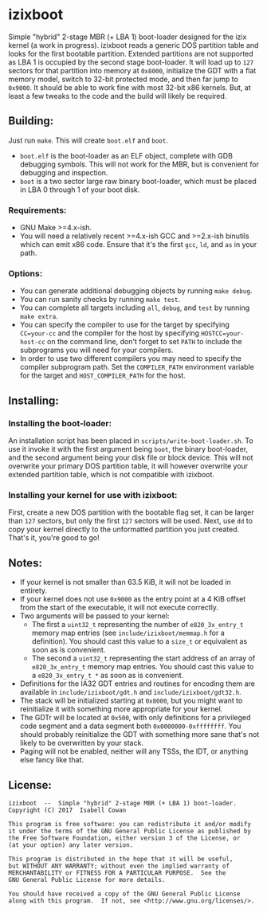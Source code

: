 <!-- READEME.md -->
# izixboot
Simple "hybrid" 2-stage MBR (+ LBA 1) boot-loader designed for the izix kernel (a work in progress).
izixboot reads a generic DOS partition table and looks for the first bootable partition.
Extended partitions are not supported as LBA 1 is occupied by the second stage boot-loader.
It will load up to `127` sectors for that partition into memory at `0x8000`, initialize the GDT with a flat memory model, switch to 32-bit protected mode, and then far jump to `0x9000`.
It should be able to work fine with most 32-bit x86 kernels.  But, at least a few tweaks to the code and the build will likely be required.

## Building:
Just run `make`.
This will create `boot.elf` and `boot`.
* `boot.elf` is the boot-loader as an ELF object, complete with GDB debugging symbols.
   This will not work for the MBR, but is convenient for debugging and inspection.
* `boot` is a two sector large raw binary boot-loader, which must be placed in LBA 0 through 1 of your boot disk.
### Requirements:
* GNU Make >=4.x-ish.
* You will need a relatively recent >=4.x-ish GCC and >=2.x-ish binutils which can emit x86 code.
  Ensure that it's the first `gcc`, `ld`, and `as` in your path.
### Options:
* You can generate additional debugging objects by running `make debug`.
* You can run sanity checks by running `make test`.
* You can complete all targets including `all`, `debug`, and `test` by running `make extra`.
* You can specify the compiler to use for the target by specifying `CC=your-cc` and the compiler for the host by specifying `HOSTCC=your-host-cc` on the command line, don't forget to set `PATH` to include the subprograms you will need for your compilers.
* In order to use two different compilers you may need to specify the compiler subprogram path.  Set the `COMPILER_PATH` environment variable for the target and `HOST_COMPILER_PATH` for the host.

## Installing:
### Installing the boot-loader:
An installation script has been placed in `scripts/write-boot-loader.sh`.
To use it invoke it with the first argument being `boot`, the binary boot-loader, and the second argument being your disk file or block device.
This will not overwrite your primary DOS partition table, it will however overwrite your extended partition table, which is not compatible with izixboot.
### Installing your kernel for use with izixboot:
First, create a new DOS partition with the bootable flag set, it can be larger than `127` sectors, but only the first `127` sectors will be used.
Next, use `dd` to copy your kernel directly to the unformatted partition you just created.
That's it, you're good to go!

## Notes:
* If your kernel is not smaller than 63.5 KiB, it will not be loaded in entirety.
* If your kernel does not use `0x9000` as the entry point at a 4 KiB offset from the start of the executable, it will not execute correctly.
* Two arguments will be passed to your kernel:
  * The first a `uint32_t` representing the number of `e820_3x_entry_t` memory map entries (see `include/izixboot/memmap.h` for a definition).  You should cast this value to a `size_t` or equivalent as soon as is convenient.
  * The second a `uint32_t` representing the start address of an array of `e820_3x_entry_t` memory map entries.  You should cast this value to a `e820_3x_entry_t *` as soon as is convenient.
* Definitions for the IA32 GDT entries and routines for encoding them are available in `include/izixboot/gdt.h` and `include/izixboot/gdt32.h`.
* The stack will be initialized starting at `0x8000`, but you might want to reinitialize it with something more appropriate for your kernel.
* The GDTr will be located at `0x500`, with only definitions for a privileged code segment and a data segment both `0x0000000-0xffffffff`.  You should probably reinitialize the GDT with something more sane that's not likely to be overwritten by your stack.
* Paging will not be enabled, neither will any TSSs, the IDT, or anything else fancy like that.

## License:
```
izixboot  --  Simple "hybrid" 2-stage MBR (+ LBA 1) boot-loader.
Copyright (C) 2017  Isabell Cowan

This program is free software: you can redistribute it and/or modify
it under the terms of the GNU General Public License as published by
the Free Software Foundation, either version 3 of the License, or
(at your option) any later version.

This program is distributed in the hope that it will be useful,
but WITHOUT ANY WARRANTY; without even the implied warranty of
MERCHANTABILITY or FITNESS FOR A PARTICULAR PURPOSE.  See the
GNU General Public License for more details.

You should have received a copy of the GNU General Public License
along with this program.  If not, see <http://www.gnu.org/licenses/>.
```
<!-- vim: set ts=2 sw=2 et syn=markdown: -->
